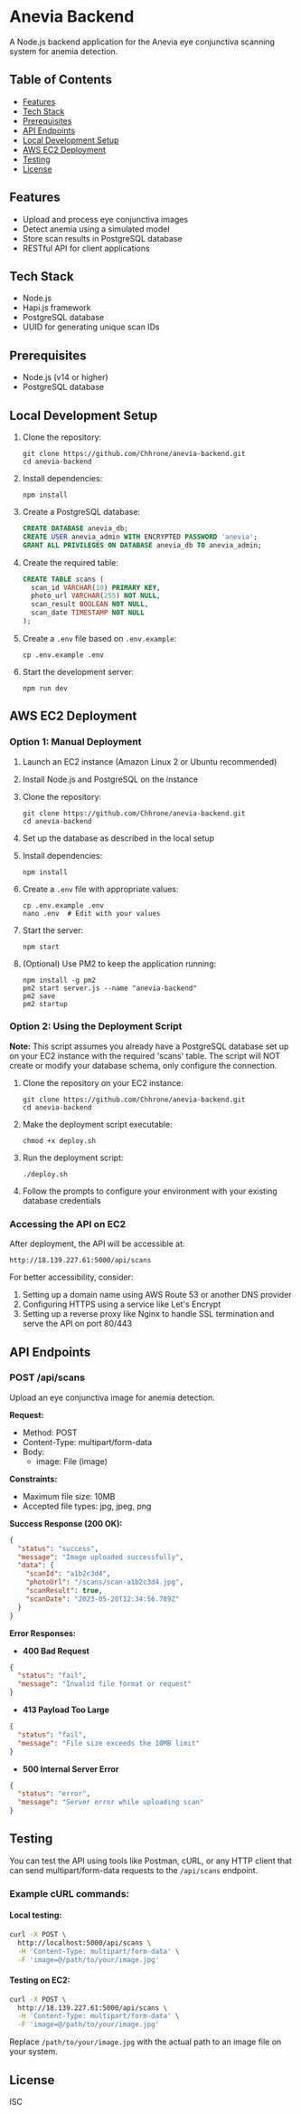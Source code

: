 # Anevia Backend

A Node.js backend application for the Anevia eye conjunctiva scanning system for anemia detection.

## Table of Contents

- [Features](#features)
- [Tech Stack](#tech-stack)
- [Prerequisites](#prerequisites)
- [API Endpoints](#api-endpoints)
- [Local Development Setup](#local-development-setup)
- [AWS EC2 Deployment](#aws-ec2-deployment)
- [Testing](#testing)
- [License](#license)

## Features

- Upload and process eye conjunctiva images
- Detect anemia using a simulated model
- Store scan results in PostgreSQL database
- RESTful API for client applications

## Tech Stack

- Node.js
- Hapi.js framework
- PostgreSQL database
- UUID for generating unique scan IDs

## Prerequisites

- Node.js (v14 or higher)
- PostgreSQL database

## Local Development Setup

1. Clone the repository:
   ```
   git clone https://github.com/Chhrone/anevia-backend.git
   cd anevia-backend
   ```

2. Install dependencies:
   ```
   npm install
   ```

3. Create a PostgreSQL database:
   ```sql
   CREATE DATABASE anevia_db;
   CREATE USER anevia_admin WITH ENCRYPTED PASSWORD 'anevia';
   GRANT ALL PRIVILEGES ON DATABASE anevia_db TO anevia_admin;
   ```

4. Create the required table:
   ```sql
   CREATE TABLE scans (
     scan_id VARCHAR(10) PRIMARY KEY,
     photo_url VARCHAR(255) NOT NULL,
     scan_result BOOLEAN NOT NULL,
     scan_date TIMESTAMP NOT NULL
   );
   ```

5. Create a `.env` file based on `.env.example`:
   ```
   cp .env.example .env
   ```

6. Start the development server:
   ```
   npm run dev
   ```

## AWS EC2 Deployment

### Option 1: Manual Deployment

1. Launch an EC2 instance (Amazon Linux 2 or Ubuntu recommended)

2. Install Node.js and PostgreSQL on the instance

3. Clone the repository:
   ```
   git clone https://github.com/Chhrone/anevia-backend.git
   cd anevia-backend
   ```

4. Set up the database as described in the local setup

5. Install dependencies:
   ```
   npm install
   ```

6. Create a `.env` file with appropriate values:
   ```
   cp .env.example .env
   nano .env  # Edit with your values
   ```

7. Start the server:
   ```
   npm start
   ```

8. (Optional) Use PM2 to keep the application running:
   ```
   npm install -g pm2
   pm2 start server.js --name "anevia-backend"
   pm2 save
   pm2 startup
   ```

### Option 2: Using the Deployment Script

**Note:** This script assumes you already have a PostgreSQL database set up on your EC2 instance with the required 'scans' table. The script will NOT create or modify your database schema, only configure the connection.

1. Clone the repository on your EC2 instance:
   ```
   git clone https://github.com/Chhrone/anevia-backend.git
   cd anevia-backend
   ```

2. Make the deployment script executable:
   ```
   chmod +x deploy.sh
   ```

3. Run the deployment script:
   ```
   ./deploy.sh
   ```

4. Follow the prompts to configure your environment with your existing database credentials

### Accessing the API on EC2

After deployment, the API will be accessible at:

```
http://18.139.227.61:5000/api/scans
```

For better accessibility, consider:

1. Setting up a domain name using AWS Route 53 or another DNS provider
2. Configuring HTTPS using a service like Let's Encrypt
3. Setting up a reverse proxy like Nginx to handle SSL termination and serve the API on port 80/443

## API Endpoints

### POST /api/scans

Upload an eye conjunctiva image for anemia detection.

**Request:**
- Method: POST
- Content-Type: multipart/form-data
- Body:
  - image: File (image)

**Constraints:**
- Maximum file size: 10MB
- Accepted file types: jpg, jpeg, png

**Success Response (200 OK):**
```json
{
  "status": "success",
  "message": "Image uploaded successfully",
  "data": {
    "scanId": "a1b2c3d4",
    "photoUrl": "/scans/scan-a1b2c3d4.jpg",
    "scanResult": true,
    "scanDate": "2023-05-20T12:34:56.789Z"
  }
}
```

**Error Responses:**

- **400 Bad Request**
```json
{
  "status": "fail",
  "message": "Invalid file format or request"
}
```

- **413 Payload Too Large**
```json
{
  "status": "fail",
  "message": "File size exceeds the 10MB limit"
}
```

- **500 Internal Server Error**
```json
{
  "status": "error",
  "message": "Server error while uploading scan"
}
```

## Testing

You can test the API using tools like Postman, cURL, or any HTTP client that can send multipart/form-data requests to the `/api/scans` endpoint.

### Example cURL commands:

#### Local testing:

```bash
curl -X POST \
  http://localhost:5000/api/scans \
  -H 'Content-Type: multipart/form-data' \
  -F 'image=@/path/to/your/image.jpg'
```

#### Testing on EC2:

```bash
curl -X POST \
  http://18.139.227.61:5000/api/scans \
  -H 'Content-Type: multipart/form-data' \
  -F 'image=@/path/to/your/image.jpg'
```

Replace `/path/to/your/image.jpg` with the actual path to an image file on your system.

## License

ISC
